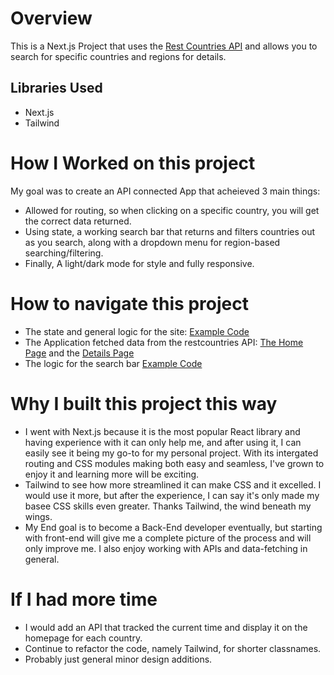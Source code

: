 # Overview
This is a Next.js Project that uses the [Rest Countries API](https://restcountries.com/) and allows you to search for specific countries and regions for details.
## Libraries Used
* Next.js
* Tailwind

# How I Worked on this project
My goal was to create an API connected App that acheieved 3 main things:
* Allowed for routing, so when clicking on a specific country, you will get the correct data returned.
* Using state, a working search bar that returns and filters countries out as you search, along with a dropdown menu for region-based searching/filtering.
* Finally, A light/dark mode for style and fully responsive.

# How to navigate this project

  * The state and general logic for the site: [Example Code](https://github.com/NicolasMcGhee/next-country-search-app/blob/main/src/pages/index.js)
  * The Application fetched data from the restcountries API: [The Home Page](https://github.com/NicolasMcGhee/next-country-search-app/blob/main/components/Countries.js) and the [Details Page](https://github.com/NicolasMcGhee/next-country-search-app/blob/main/src/pages/country/%5Bid%5D/index.js)
  * The logic for the search bar [Example Code](https://github.com/NicolasMcGhee/next-country-search-app/blob/main/components/Search.js)

# Why I built this project this way

* I went with Next.js because it is the most popular React library and having experience with it can only help me, and after using it, I can easily see it being my go-to for my personal project. With its intergated routing and CSS modules making both easy and seamless, I've grown to enjoy it and learning more will be exciting.
* Tailwind to see how more streamlined it can make CSS and it excelled. I would use it more, but after the experience, I can say it's only made my basee CSS skills even greater. Thanks Tailwind, the wind beneath my wings.
* My End goal is to become a Back-End developer eventually, but starting with front-end will give me a complete picture of the process and will only improve me. I also enjoy working with APIs and data-fetching in general.

# If I had more time
* I would add an API that tracked the current time and display it on the homepage for each country.
* Continue to refactor the code, namely Tailwind, for shorter classnames.
* Probably just general minor design additions.
